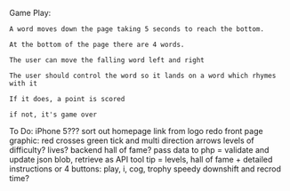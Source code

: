 Game Play:

    A word moves down the page taking 5 seconds to reach the bottom.

    At the bottom of the page there are 4 words.

    The user can move the falling word left and right

    The user should control the word so it lands on a word which rhymes with it

    If it does, a point is scored

    if not, it's game over

To Do:
    iPhone 5???
    sort out homepage link from logo
    redo front page graphic: red crosses green tick and multi direction arrows
    levels of difficulty?
    lives?
    backend hall of fame? pass data to php = validate and update json blob, retrieve as API
    tool tip = levels, hall of fame + detailed instructions
    or 4 buttons: play, i, cog, trophy
    speedy downshift and recrod time?

